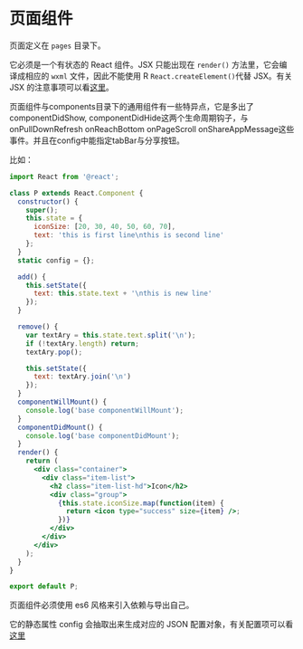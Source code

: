 # 页面组件

页面定义在 `pages` 目录下。

它必须是一个有状态的 React 组件。JSX 只能出现在 `render()` 方法里，它会编译成相应的 `wxml` 文件，因此不能使用 R `React.createElement()`代替 JSX。有关 JSX 的注意事项可以看[这里](jsx.md)。

页面组件与components目录下的通用组件有一些特异点，它是多出了componentDidShow, componentDidHide这两个生命周期钩子，与onPullDownRefresh onReachBottom onPageScroll onShareAppMessage这些事件。并且在config中能指定tabBar与分享按钮。

比如：

```jsx
import React from '@react';

class P extends React.Component {
  constructor() {
    super();
    this.state = {
      iconSize: [20, 30, 40, 50, 60, 70],
      text: 'this is first line\nthis is second line'
    };
  }
  static config = {};

  add() {
    this.setState({
      text: this.state.text + '\nthis is new line'
    });
  }

  remove() {
    var textAry = this.state.text.split('\n');
    if (!textAry.length) return;
    textAry.pop();

    this.setState({
      text: textAry.join('\n')
    });
  }
  componentWillMount() {
    console.log('base componentWillMount');
  }
  componentDidMount() {
    console.log('base componentDidMount');
  }
  render() {
    return (
      <div class="container">
        <div class="item-list">
          <h2 class="item-list-hd">Icon</h2>
          <div class="group">
            {this.state.iconSize.map(function(item) {
              return <icon type="success" size={item} />;
            })}
          </div>
        </div>
      </div>
    );
  }
}

export default P;
```

页面组件必须使用 es6 风格来引入依赖与导出自己。

它的静态属性 config 会抽取出来生成对应的 JSON 配置对象，有关配置项可以看[这里](https://developers.weixin.qq.com/miniprogram/dev/framework/config.html#%E9%A1%B5%E9%9D%A2%E9%85%8D%E7%BD%AE)

